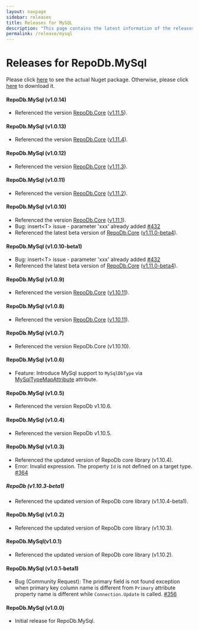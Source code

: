 ```yaml
---
layout: navpage
sidebar: releases
title: Releases for MySQL
description: "This page contains the latest information of the releases of RepoDb.MySql library."
permalink: /release/mysql
---
```


# Releases for RepoDb.MySql

Please click [here](https://www.nuget.org/packages/RepoDb.MySql) to see the actual Nuget package. Otherwise, please click [here](https://www.nuget.org/api/v2/package/RepoDb.MySql) to download it.


#### RepoDb.MySql (v1.0.14)

- Referenced the version [RepoDb.Core](https://www.nuget.org/packages/RepoDb) ([v1.11.5](/release/core#repodb-v1115)).


#### RepoDb.MySql (v1.0.13)

- Referenced the version [RepoDb.Core](https://www.nuget.org/packages/RepoDb) ([v1.11.4](/release/core#repodb-v1114)).


#### RepoDb.MySql (v1.0.12)

- Referenced the version [RepoDb.Core](https://www.nuget.org/packages/RepoDb) ([v1.11.3](/release/core#repodb-v1113)).


#### RepoDb.MySql (v1.0.11)

- Referenced the version [RepoDb.Core](https://www.nuget.org/packages/RepoDb) ([v1.11.2](/release/core#repodb-v1112)).


#### RepoDb.MySql (v1.0.10)

- Referenced the version [RepoDb.Core](https://www.nuget.org/packages/RepoDb) ([v1.11.1](/release/core#repodb-v1111)).
- Bug: insert&lt;T&gt; issue - parameter 'xxx' already added [#432](https://github.com/mikependon/RepoDb/issues/432)
- Referenced the latest beta version of [RepoDb.Core](https://www.nuget.org/packages/RepoDb) ([v1.11.0-beta4](/release/core#repodb-v1110-beta4)).


#### RepoDb.MySql (v1.0.10-beta1)

- Bug: insert&lt;T&gt; issue - parameter 'xxx' already added [#432](https://github.com/mikependon/RepoDb/issues/432)
- Referenced the latest beta version of [RepoDb.Core](https://www.nuget.org/packages/RepoDb) ([v1.11.0-beta4](/release/core#repodb-v1110-beta4)).


#### RepoDb.MySql (v1.0.9)

- Referenced the version [RepoDb.Core](https://www.nuget.org/packages/RepoDb) ([v1.10.11](/release/core#repodb-v11011)).


#### RepoDb.MySql (v1.0.8)

- Referenced the version [RepoDb.Core](https://www.nuget.org/packages/RepoDb) ([v1.10.11](/release/core#repodb-v11011)).


#### RepoDb.MySql (v1.0.7)

- Referenced the version RepoDb.Core (v1.10.10).


#### RepoDb.MySql (v1.0.6)

- Feature: Introduce MySql support to `MySqlDbType` via [MySqlTypeMapAttribute](/attribute/mysqltypemapattribute) attribute.


#### RepoDb.MySql (v1.0.5)

- Referenced the version RepoDb v1.10.6.


#### RepoDb.MySql (v1.0.4)

- Referenced the version RepoDb v1.10.5.


#### RepoDb.MySql (v1.0.3)

- Referenced the updated version of RepoDb core library (v1.10.4).
- Error: Invalid expression. The property `Id` is not defined on a target type. [#364](https://github.com/mikependon/RepoDb/issues/364)


##### RepoDb (v1.10.3-beta1)

- Referenced the updated version of RepoDb core library (v1.10.4-beta1).


#### RepoDb.MySql (v1.0.2)

- Referenced the updated version of RepoDb core library (v1.10.3).


#### RepoDb.MySql(v1.0.1)

- Referenced the updated version of RepoDb core library (v1.10.2).


#### RepoDb.MySql (v1.0.1-beta1)

- Bug (Community Request): The primary field is not found exception when primary key column name is different from `Primary` attribute property name is different while `Connection.Update` is called. [#356](https://github.com/mikependon/RepoDb/issues/356)


#### RepoDb.MySql (v1.0.0)

- Initial release for RepoDb.MySql.

